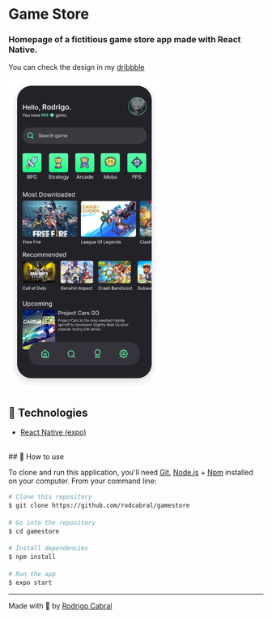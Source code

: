 <h1>Game Store</h1>

### Homepage of a fictitious game store app made with React Native.

You can check the design in my [dribbble](https://dribbble.com/rodrigocabral)
<br/>
<br/>
<img src="game.png" width="300px">
<br />

## 🚀 Technologies

- [React Native (expo)](https://expo.io)
<br />
## 🚀 How to use

To clone and run this application, you'll need [Git](https://git-scm.com), [Node.js](https://nodejs.org/) + [Npm](https://www.npmjs.com) installed on your computer. From your command line:

```bash
# Clone this repository
$ git clone https://github.com/rodcabral/gamestore

# Go into the repository
$ cd gamestore

# Install dependencies
$ npm install 

# Run the app
$ expo start
```

---
Made with 💖 by [Rodrigo Cabral](https://linkedin.com/in/rodcabral)
